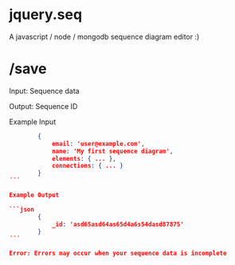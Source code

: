 jquery.seq
==========

A javascript / node / mongodb sequence diagram editor :)

/save
=====


Input: Sequence data

Output: Sequence ID

Example Input
```json
		{
			email: 'user@example.com',
			name: 'My first sequence diagram',
			elements: { ... },
			connections: { ... }
		}
´´´

Example Output

```json
		{
			_id: 'asd65asd64as65d4a6s54dasd87875'
		}
´´´

Error: Errors may occur when your sequence data is incomplete